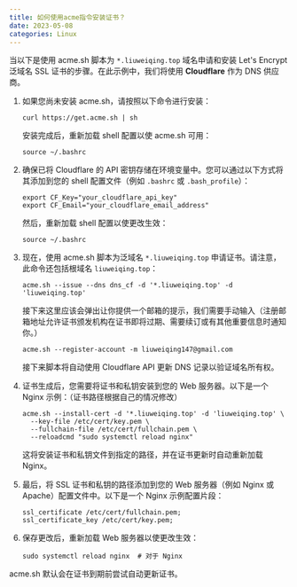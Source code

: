 ```yaml
---
title: 如何使用acme指令安装证书？
date: 2023-05-08
categories: Linux
---
```




当以下是使用 acme.sh 脚本为 `*.liuweiqing.top` 域名申请和安装 Let's Encrypt 泛域名 SSL 证书的步骤。在此示例中，我们将使用 **Cloudflare** 作为 DNS 供应商。

1. 如果您尚未安装 acme.sh，请按照以下命令进行安装：
   ```
   curl https://get.acme.sh | sh
   ```
   安装完成后，重新加载 shell 配置以使 acme.sh 可用：
   ```
   source ~/.bashrc
   ```

2. 确保已将 Cloudflare 的 API 密钥存储在环境变量中。您可以通过以下方式将其添加到您的 shell 配置文件（例如 `.bashrc` 或 `.bash_profile`）：
   ```
   export CF_Key="your_cloudflare_api_key"
   export CF_Email="your_cloudflare_email_address"
   ```
   然后，重新加载 shell 配置以使更改生效：
   ```
   source ~/.bashrc
   ```

3. 现在，使用 acme.sh 脚本为泛域名 `*.liuweiqing.top` 申请证书。请注意，此命令还包括根域名 `liuweiqing.top`：
   ```
   acme.sh --issue --dns dns_cf -d '*.liuweiqing.top' -d 'liuweiqing.top'
   ```
   接下来这里应该会弹出让你提供一个邮箱的提示，我们需要手动输入（注册邮箱地址允许证书颁发机构在证书即将过期、需要续订或有其他重要信息时通知你。）
   ```
   acme.sh --register-account -m liuweiqing147@gmail.com
   ```
   接下来脚本将自动使用 Cloudflare API 更新 DNS 记录以验证域名所有权。

4. 证书生成后，您需要将证书和私钥安装到您的 Web 服务器。以下是一个 Nginx 示例：（证书路径根据自己的情况修改）
   ```
   acme.sh --install-cert -d '*.liuweiqing.top' -d 'liuweiqing.top' \
     --key-file /etc/cert/key.pem \
     --fullchain-file /etc/cert/fullchain.pem \
     --reloadcmd "sudo systemctl reload nginx"
   ```
   这将安装证书和私钥文件到指定的路径，并在证书更新时自动重新加载 Nginx。

5. 最后，将 SSL 证书和私钥的路径添加到您的 Web 服务器（例如 Nginx 或 Apache）配置文件中。以下是一个 Nginx 示例配置片段：
   ```
   ssl_certificate /etc/cert/fullchain.pem;
   ssl_certificate_key /etc/cert/key.pem;
   ```

6. 保存更改后，重新加载 Web 服务器以使更改生效：
   ```
   sudo systemctl reload nginx  # 对于 Nginx
   ```

acme.sh 默认会在证书到期前尝试自动更新证书。